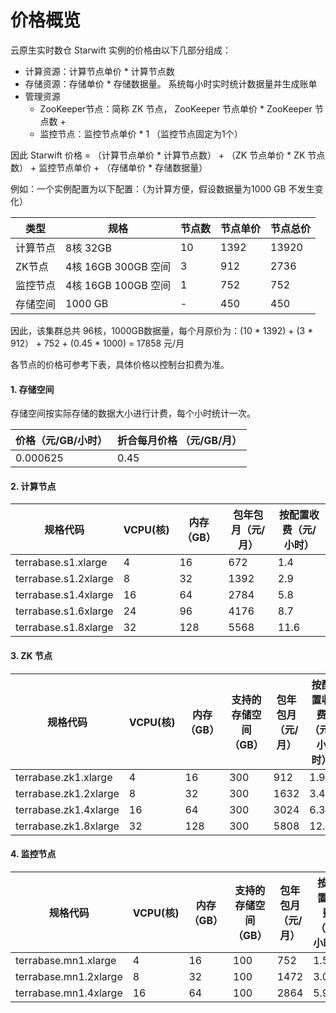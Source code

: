 # 价格概览
云原生实时数仓 Starwift 实例的价格由以下几部分组成：
- 计算资源：计算节点单价 * 计算节点数
- 存储资源：存储单价 * 存储数据量。 系统每小时实时统计数据量并生成账单
- 管理资源
  -  ZooKeeper节点：简称 ZK 节点， ZooKeeper 节点单价 * ZooKeeper 节点数 +
  -  监控节点：监控节点单价 * 1 （监控节点固定为1个）

因此 Starwift 价格 = （计算节点单价 * 计算节点数）  + （ZK 节点单价 * ZK 节点数） + 监控节点单价 + （存储单价 * 存储数据量）

例如：一个实例配置为以下配置：（为计算方便，假设数据量为1000 GB 不发生变化）

|类型|规格|节点数|节点单价|节点总价|
|-|-|-|-|-|
|计算节点|8核 32GB|10|1392|13920|
|ZK节点|4核 16GB 300GB 空间|3|912|2736|
|监控节点|4核 16GB 100GB 空间|1|752|752|
|存储空间|1000 GB|-|450|450|

因此，该集群总共 96核，1000GB数据量，每个月原价为：(10 * 1392)  + (3 * 912） + 752  + (0.45 * 1000) = 17858 元/月

各节点的价格可参考下表，具体价格以控制台扣费为准。

#### 1. 存储空间
存储空间按实际存储的数据大小进行计费，每个小时统计一次。

| 价格（元/GB/小时） | 折合每月价格 （元/GB/月）
|-|-|
|0.000625|0.45|

#### 2. 计算节点 
|规格代码|VCPU(核)|内存（GB）|包年包月（元/月）|按配置收费（元/小时）|
|-|-|-|-|-|
|terrabase.s1.xlarge|4|16|672|1.4|
|terrabase.s1.2xlarge|8|32|1392|2.9|
|terrabase.s1.4xlarge|16|64|2784|5.8|
|terrabase.s1.6xlarge|24|96|4176|8.7|
|terrabase.s1.8xlarge|32|128|5568|11.6|

#### 3. ZK 节点
|规格代码|VCPU(核)|内存（GB）|支持的存储空间（GB）|包年包月（元/月）|按配置收费（元/小时）|
|-|-|-|-|-|-|
|terrabase.zk1.xlarge|4|16|300|912|1.9|
|terrabase.zk1.2xlarge|8|32|300|1632|3.4|
|terrabase.zk1.4xlarge|16|64|300|3024|6.3|
|terrabase.zk1.8xlarge|32|128|300|5808|12.1|

#### 4. 监控节点
|规格代码|VCPU(核)|内存（GB）|支持的存储空间（GB）|包年包月（元/月）|按配置收费（元/小时）|
|-|-|-|-|-|-|
|terrabase.mn1.xlarge|4|16|100|752|1.567|
|terrabase.mn1.2xlarge|8|32|100|1472|3.067|
|terrabase.mn1.4xlarge|16|64|100|2864|5.967|
